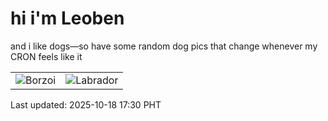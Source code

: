 # hi i'm Leoben

and i like dogs—so have some random dog pics that change whenever my CRON feels like it

|  |  |
|--------|----------|
| ![Borzoi](https://random-dog-vercel.vercel.app/api/random-borzoi?v=1760779836) | ![Labrador](https://random-dog-vercel.vercel.app/api/random-labrador?v=1760779836) |

Last updated: 2025-10-18 17:30 PHT
